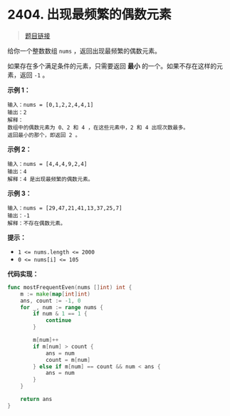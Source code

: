 <!-- markdownlint-disable -->
<!-- customize-tags:数组,哈希表,计数 -->

# 2404. 出现最频繁的偶数元素

> [题目链接](https://leetcode.cn/problems/most-frequent-even-element/)

给你一个整数数组 `nums` ，返回出现最频繁的偶数元素。

如果存在多个满足条件的元素，只需要返回 **最小** 的一个。如果不存在这样的元素，返回 `-1` 。

**示例 1：**

```
输入：nums = [0,1,2,2,4,4,1]
输出：2
解释：
数组中的偶数元素为 0、2 和 4 ，在这些元素中，2 和 4 出现次数最多。
返回最小的那个，即返回 2 。
```

**示例 2：**

```
输入：nums = [4,4,4,9,2,4]
输出：4
解释：4 是出现最频繁的偶数元素。
```

**示例 3：**

```
输入：nums = [29,47,21,41,13,37,25,7]
输出：-1
解释：不存在偶数元素。
```

**提示：**

- `1 <= nums.length <= 2000`
- `0 <= nums[i] <= 105`

<!-- markdownlint-restore -->
<!--------------------------------->
<!-- generate by new_leetcode.go -->

**代码实现：**

```go
func mostFrequentEven(nums []int) int {
    m := make(map[int]int)
    ans, count := -1, 0
    for _, num := range nums {
        if num & 1 == 1 {
            continue
        }

        m[num]++
        if m[num] > count {
            ans = num
            count = m[num]
        } else if m[num] == count && num < ans {
            ans = num
        }
    }

    return ans
}
```
